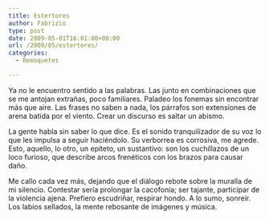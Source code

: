 ```yaml
---
title: Estertores
author: Fabrizio
type: post
date: 2009-05-01T16:01:00+00:00
url: /2009/05/estertores/
categories:
  - Remoquetes

---
```

Ya no le encuentro sentido a las palabras. Las junto en combinaciones que se me antojan extrañas, poco familiares. Paladeo los fonemas sin encontrar más que aire. Las frases no saben a nada, los párrafos son extensiones de arena batida por el viento. Crear un discurso es saltar un abismo.

La gente habla sin saber lo que dice. Es el sonido tranquilizador de su voz lo que les impulsa a seguir haciéndolo. Su verborrea es corrosiva, me agrede. Esto, aquello, lo otro, un epíteto, un sustantivo: son los cuchillazos de un loco furioso, que describe arcos frenéticos con los brazos para causar daño.

Me callo cada vez más, dejando que el diálogo rebote sobre la muralla de mi silencio. Contestar sería prolongar la cacofonía; ser tajante, participar de la violencia ajena. Prefiero escudriñar, respirar hondo. A lo sumo, sonreír. Los labios sellados, la mente rebosante de imágenes y música.